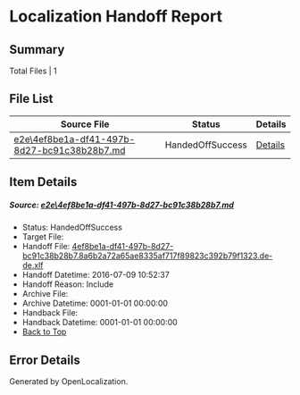# <a name='report-top'></a> Localization Handoff Report

## Summary
 Total Files | 1

## File List
 Source File | Status | Details 
 ----------- | ------ | ------- 
 [e2e\4ef8be1a-df41-497b-8d27-bc91c38b28b7.md](https://github.com/OpenLocalizationTestOrg/oltest/blob/909ae5e4c87692b2f8740ce4e4a14cb242289d9e/e2e/4ef8be1a-df41-497b-8d27-bc91c38b28b7.md) | HandedOffSuccess | [Details](#f0ff6bd5a4b349954ff8ef8ebe0791f562d7e00a1)

## Item Details
##### <a name='f0ff6bd5a4b349954ff8ef8ebe0791f562d7e00a1'></a> Source: [e2e\4ef8be1a-df41-497b-8d27-bc91c38b28b7.md](https://github.com/OpenLocalizationTestOrg/oltest/blob/909ae5e4c87692b2f8740ce4e4a14cb242289d9e/e2e/4ef8be1a-df41-497b-8d27-bc91c38b28b7.md)
* Status: HandedOffSuccess
* Target File: 
* Handoff File: [4ef8be1a-df41-497b-8d27-bc91c38b28b7.8a6b2a72a65ae8335af717f89823c392b79f1323.de-de.xlf](https://github.com/OpenLocalizationTestOrg/olhandoff-e2e/blob/f423f1d39fddab8866986d1c350603ad0ccfea75/ol-handoff/OpenLocalizationTestOrg/oltest-dede-fly/ci/ht/4ef8be1a-df41-497b-8d27-bc91c38b28b7.8a6b2a72a65ae8335af717f89823c392b79f1323.de-de.xlf)
* Handoff Datetime: 2016-07-09 10:52:37
* Handoff Reason: Include
* Archive File: 
* Archive Datetime: 0001-01-01 00:00:00
* Handback File: 
* Handback Datetime: 0001-01-01 00:00:00
* [Back to Top](#report-top)


## Error Details

Generated by OpenLocalization.
